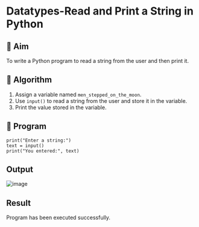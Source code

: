 # Datatypes-Read and Print a String in Python

## 🎯 Aim
To write a Python program to read a string from the user and then print it.

## 🧠 Algorithm
1. Assign a variable named `men_stepped_on_the_moon`.
2. Use `input()` to read a string from the user and store it in the variable.
3. Print the value stored in the variable.

## 🧾 Program
```
print("Enter a string:")
text = input()
print("You entered:", text)
```
## Output
![image](https://github.com/user-attachments/assets/4ae93382-776f-4094-b83b-19cbd1ade558)

## Result
Program has been executed successfully.
